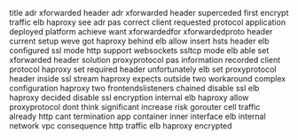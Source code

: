 title adr xforwarded header adr xforwarded header superceded first encrypt traffic elb haproxy see adr pas correct client requested protocol application deployed platform achieve want xforwardedfor xforwardedproto header current setup weve got haproxy behind elb allow insert hsts header elb configured ssl mode http support websockets ssltcp mode elb able set xforwarded header solution proxyprotocol pas information recorded client protocol haproxy set required header unfortunately elb set proxyprotocol header inside ssl stream haproxy expects outside two workaround complex configuration haproxy two frontendslisteners chained disable ssl elb haproxy decided disable ssl encryption internal elb haproxy allow proxyprotocol dont think significant increase risk gorouter cell traffic already http cant termination app container inner interface elb internal network vpc consequence http traffic elb haproxy encrypted